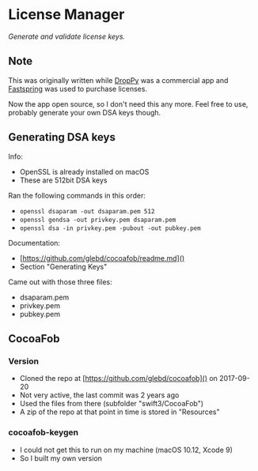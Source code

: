 # License Manager

*Generate and validate license keys.*

## Note

This was originally written while [DropPy](https://github.com/geberl/swift-droppy) was a commercial app and [Fastspring](https://fastspring.com/) was used to purchase licenses.

Now the app open source, so I don't need this any more. Feel free to use, probably generate your own DSA keys though.

## Generating DSA keys

Info:

- OpenSSL is already installed on macOS
- These are 512bit DSA keys

Ran the following commands in this order:

- `openssl dsaparam -out dsaparam.pem 512`
- `openssl gendsa -out privkey.pem dsaparam.pem`
- `openssl dsa -in privkey.pem -pubout -out pubkey.pem`

Documentation:

- [https://github.com/glebd/cocoafob/readme.md]()
- Section "Generating Keys"

Came out with those three files:

- dsaparam.pem
- privkey.pem
- pubkey.pem

## CocoaFob

### Version

- Cloned the repo at [https://github.com/glebd/cocoafob]() on 2017-09-20
- Not very active, the last commit was 2 years ago
- Used the files from there (subfolder "swift3/CocoaFob")
- A zip of the repo at that point in time is stored in "Resources"

### cocoafob-keygen

- I could not get this to run on my machine (macOS 10.12, Xcode 9)
- So I built my own version
